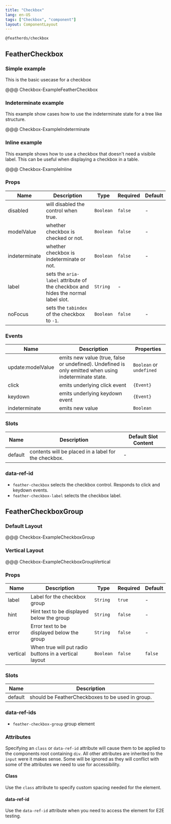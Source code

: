 ```yaml
---
title: "Checkbox"
lang: en-US
tags: ["Checkbox", "component"]
layout: ComponentLayout
---
```



`@featherds/checkbox`

## FeatherCheckbox

### Simple example

This is the basic usecase for a checkbox

@@@ Checkbox-ExampleFeatherCheckbox

### Indeterminate example

This example show cases how to use the indeterminate state for a tree like structure.

@@@ Checkbox-ExampleIndeterminate

### Inline example

This example shows how to use a checkbox that doesn't need a visibile label. This can be useful when displaying a checkbox in a table.

@@@ Checkbox-ExampleInline


### Props

| Name          | Description                                                                      | Type      | Required | Default |
| ------------- | -------------------------------------------------------------------------------- | --------- | -------- | ------- |
| disabled      | will disabled the control when true.                                             | `Boolean` | `false`  | -       |
| modelValue    | whether checkbox is checked or not.                                              | `Boolean` | `false`  | -       |
| indeterminate | whether checkbox is indeterminate or not.                                        | `Boolean` | `false`  | -       |
| label         | sets the `aria-label` attribute of the checkbox and hides the normal label slot. | `String`  | -        |
| noFocus       | sets the `tabindex` of the checkbox to `-1`.                                     | `Boolean` | `false`  | -       |

### Events

| Name              | Description                                                                                           | Properties               |
| ----------------- | ----------------------------------------------------------------------------------------------------- | ------------------------ |
| update:modelValue | emits new value (true, false or undefined). Undefined is only emitted when using indeterminate state. | `Boolean` or `undefined` |
| click             | emits underlying click event                                                                          | `{Event}`                |
| keydown           | emits underlying keydown event                                                                        | `{Event}`                |
| indeterminate     | emits new value                                                                                       | `Boolean`                |

### Slots

| Name    | Description                                          | Default Slot Content |
| ------- | ---------------------------------------------------- | -------------------- |
| default | contents will be placed in a label for the checkbox. | -                    |

### data-ref-id

- `feather-checkbox` selects the checkbox control. Responds to click and keydown events.
- `feather-checkbox-label` selects the checkbox label.


## FeatherCheckboxGroup

### Default Layout

@@@ Checkbox-ExampleCheckboxGroup

### Vertical Layout

@@@ Checkbox-ExampleCheckboxGroupVertical


### Props

| Name     | Description                                           | Type      | Required | Default |
| -------- | ----------------------------------------------------- | --------- | -------- | ------- |
| label    | Label for the checkbox group                          | `String`  | `true`   | -       |
| hint     | Hint text to be displayed below the group             | `String`  | `false`  | -       |
| error    | Error text to be displayed below the group            | `String`  | `false`  | -       |
| vertical | When true will put radio buttons in a vertical layout | `Boolean` | `false`  | `false` |

### Slots

| Name    | Description                                      |
| ------- | ------------------------------------------------ |
| default | should be FeatherCheckboxes to be used in group. |

### data-ref-ids

- `feather-checkbox-group` group element

### Attributes

Specifying an `class` or `data-ref-id` attribute will cause them to be applied to the components root containing `div`. All other attributes are inherited to the `input` were it makes sense. Some will be ignored as they will conflict with some of the attributes we need to use for accessibility.

#### Class

Use the `class` attribute to specify custom spacing needed for the element.

#### data-ref-id

Use the `data-ref-id` attribute when you need to access the element for E2E testing.
